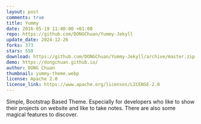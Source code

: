 ```yaml
---
layout: post
comments: true
title: Yummy
date: 2016-05-19 11:40:00 +01:00
repo: https://github.com/DONGChuan/Yummy-Jekyll
update_date: 2024-12-26
forks: 373
stars: 550
download: https://github.com/DONGChuan/Yummy-Jekyll/archive/master.zip
demo: https://dongchuan.github.io/
author: DONG Chuan
thumbnail: yummy-theme.webp
license: Apache 2.0
license_link: https://www.apache.org/licenses/LICENSE-2.0
---
```


Simple, Bootstrap Based Theme. Especially for developers who like to show their projects on website and like to take notes. There are also some magical features to discover.
